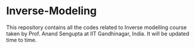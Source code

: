 # Inverse-Modeling
This repository contains all the codes related to Inverse modelling course taken by Prof. Anand Sengupta at IIT Gandhinagar, India. It will be updated time to time.
